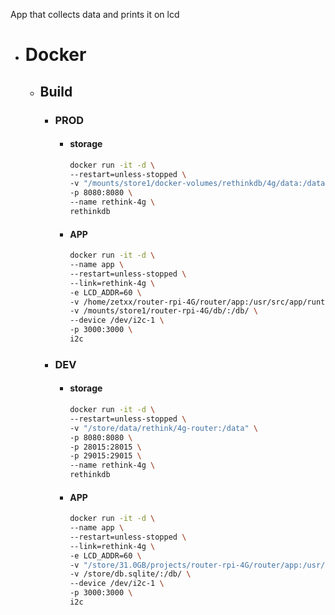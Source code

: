 App that collects data and prints it on lcd

+ # Docker
  + ## Build
    + ### PROD
      - #### storage
        ```bash
        docker run -it -d \
        --restart=unless-stopped \
        -v "/mounts/store1/docker-volumes/rethinkdb/4g/data:/data" \
        -p 8080:8080 \
        --name rethink-4g \
        rethinkdb
        ```
      - #### APP
        ```bash
        docker run -it -d \
        --name app \
        --restart=unless-stopped \
        --link=rethink-4g \
        -e LCD_ADDR=60 \
        -v /home/zetxx/router-rpi-4G/router/app:/usr/src/app/runtime \
        -v /mounts/store1/router-rpi-4G/db/:/db/ \
        --device /dev/i2c-1 \
        -p 3000:3000 \
        i2c
        ```
    + ### DEV
      - #### storage
        ```bash
        docker run -it -d \
        --restart=unless-stopped \
        -v "/store/data/rethink/4g-router:/data" \
        -p 8080:8080 \
        -p 28015:28015 \
        -p 29015:29015 \
        --name rethink-4g \
        rethinkdb
        ```
      - #### APP
        ```bash
        docker run -it -d \
        --name app \
        --restart=unless-stopped \
        --link=rethink-4g \
        -e LCD_ADDR=60 \
        -v "/store/31.0GB/projects/router-rpi-4G/router/app:/usr/src/app/runtime" \
        -v /store/db.sqlite/:/db/ \
        --device /dev/i2c-1 \
        -p 3000:3000 \
        i2c
        ```
